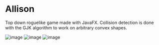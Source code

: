 # Allison

Top down roguelike game made with JavaFX. Collision detection is done with the GJK algorithm to work on arbitrary convex shapes.

![image](https://user-images.githubusercontent.com/24601033/168493825-21cb082c-63d3-4cbf-911e-2e2918c883ce.png)
![image](https://user-images.githubusercontent.com/24601033/168493835-57707f9e-3bab-4f51-a720-d3a68eb95100.png)
![image](https://user-images.githubusercontent.com/24601033/168493846-772ee2bd-06bf-4bd3-9290-64f6058f1799.png)
